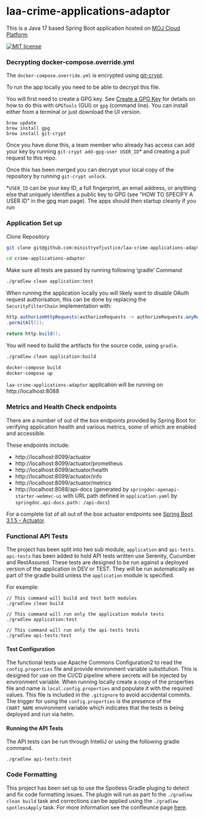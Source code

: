 # laa-crime-applications-adaptor

This is a Java 17 based Spring Boot application hosted on [MOJ Cloud Platform](https://user-guide.cloud-platform.service.justice.gov.uk/documentation/concepts/about-the-cloud-platform.html).

[![MIT license](https://img.shields.io/badge/License-MIT-blue.svg)](LICENSE)

### Decrypting docker-compose.override.yml

The `docker-compose.override.yml` is encrypted using [git-crypt](https://github.com/AGWA/git-crypt).

To run the app locally you need to be able to decrypt this file.

You will first need to create a GPG key. See [Create a GPG Key](https://docs.publishing.service.gov.uk/manual/create-a-gpg-key.html) for details on how to do this with `GPGTools` (GUI) or `gpg` (command line).
You can install either from a terminal or just download the UI version.

```
brew update
brew install gpg
brew install git-crypt
```

Once you have done this, a team member who already has access can add your key by running `git-crypt add-gpg-user USER_ID`\* and creating a pull request to this repo.

Once this has been merged you can decrypt your local copy of the repository by running `git-crypt unlock`.

\*`USER_ID` can be your key ID, a full fingerprint, an email address, or anything else that uniquely identifies a public key to GPG (see "HOW TO SPECIFY A USER ID" in the gpg man page).
The apps should then startup cleanly if you run

### Application Set up

Clone Repository

```sh
git clone git@github.com:ministryofjustice/laa-crime-applications-adaptor.git

cd crime-applications-adaptor
```

Make sure all tests are passed by running following ‘gradle’ Command

```sh
./gradlew clean application:test
```

When running the application locally you will likely want to disable OAuth request authorisation, this can be done by replacing the `SecurityFilterChain` implementation with:

```java
http.authorizeHttpRequests(authorizeRequests -> authorizeRequests.anyRequest()
.permitAll());

return http.build();
```

You will need to build the artifacts for the source code, using `gradle`.

```sh
./gradlew clean application:build
```

```sh
docker-compose build
docker-compose up
```

`laa-crime-applications-adaptor` application will be running on http://localhost:8088

### Metrics and Health Check endpoints

There are a number of out of the box endpoints provided by Spring Boot for verifying application health and various metrics, some of which are enabled and accessible.

These endpoints include:

- http://localhost:8099/actuator
- http://localhost:8099/actuator/prometheus
- http://localhost:8099/actuator/health
- http://localhost:8099/actuator/info
- http://localhost:8099/actuator/metrics
- http://localhost:8088/api-docs (generated by `springdoc-openapi-starter-webmvc-ui` with URL path defined in `application.yaml` by `springdoc.api-docs.path: /api-docs`)

For a complete list of all out of the box actuator endpoints see [Spring Boot 3.1.5 - Actuator](https://docs.spring.io/spring-boot/docs/3.1.5/reference/html/actuator.html#actuator).

### Functional API Tests

The project has been split into two sub module, `application` and `api-tests`. `api-tests` has been added to hold API tests written use Serenity, Cucumber and RestAssured. These tests
are designed to be run against a deployed version of the application in DEV or TEST. They will be run automatically as part of the gradle build unless the `application` module is specified.

For example:

```
// This command will build and test both modules
./gradlew clean build

// This command will run only the application module tests
./gradlew application:test

// This command will run only the api-tests tests
./gradlew api-tests:test
```

#### Test Configuration

The functional tests use Apache Commons Configuration2 to read the `config.properties` file and
provide environment
variable substitution. This is designed for use on the CI/CD pipeline where secrets will be injected
by environment variable.
When running locally create a copy of the properties file and name is `local.config.properties` and
populate it with the required values. This file is included in the `.gitignore` to avoid accidental
commits.
The trigger for using the `config.properties` is the presence of the `CHART_NAME` environment
variable which indicates
that the tests is being deployed and run via helm.

#### Running the API Tests

The API tests can be run through IntelliJ or using the following gradle command.

```
./gradlew api-tests:test
```

### Code Formatting

This project has been set up to use the Spotless Gradle pluging to detect and fix code formatting
issues. The plugin will run as part fo the `./gradlew clean build` task
and corrections can be applied using the `./gradlew spotlessApply` task. For more information see
the confleunce
page [here](https://dsdmoj.atlassian.net/wiki/spaces/ASLST/pages/4778786826/Common+Java+Code+Style+settings).
